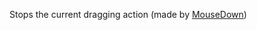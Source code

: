 Stops the current dragging action (made by [MouseDown](https://developer.roblox.com/api-reference/function/Dragger/MouseDown "MouseDown"))